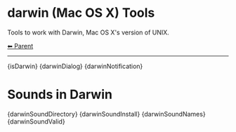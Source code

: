 # darwin (Mac OS X) Tools

Tools to work with Darwin, Mac OS X's version of UNIX.

<!-- TEMPLATE header 2 -->
[⬅ Parent ](../index.md)
<hr />

{isDarwin}
{darwinDialog}
{darwinNotification}

# Sounds in Darwin

{darwinSoundDirectory}
{darwinSoundInstall}
{darwinSoundNames}
{darwinSoundValid}
